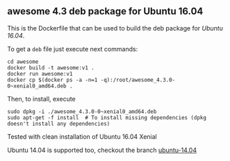 ## awesome 4.3 deb package for Ubuntu 16.04

This is the Dockerfile that can be used to build the deb package for *Ubuntu 16.04*.

To get a `deb` file just execute next commands:

```
cd awesome
docker build -t awesome:v1 .
docker run awesome:v1
docker cp $(docker ps -a -n=1 -q):/root/awesome_4.3.0-0~xenial0_amd64.deb .
```

Then, to install, execute

```
sudo dpkg -i ./awesome_4.3.0-0~xenial0_amd64.deb
sudo apt-get -f install  # To install missing dependencies (dpkg doesn't install any dependencies)
```

Tested with clean installation of Ubuntu 16.04 Xenial

Ubuntu 14.04 is supported too, checkout the branch [ubuntu-14.04](https://github.com/elw00d/awesome-deb-docker/tree/ubuntu-14.04)

